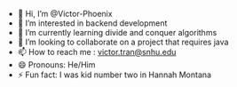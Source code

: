 - 👋 Hi, I’m @Victor-Phoenix
- 👀 I’m interested in backend development
- 🌱 I’m currently learning divide and conquer algorithms
- 💞️ I’m looking to collaborate on a project that requires java
- 📫 How to reach me : victor.tran@snhu.edu
- 😄 Pronouns: He/Him
- ⚡ Fun fact: I was kid number two in Hannah Montana

<!---
Victor-Phoenix/Victor-Phoenix is a ✨ special ✨ repository because its `README.md` (this file) appears on your GitHub profile.
You can click the Preview link to take a look at your changes.
--->
